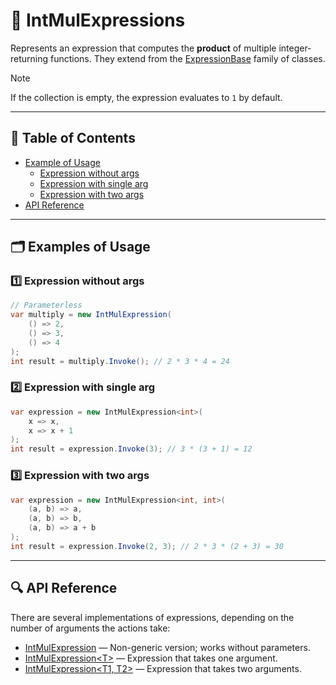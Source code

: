 # 🧩 IntMulExpressions

Represents an expression that computes the **product** of multiple integer-returning functions. They extend from
the [ExpressionBase](ExpressionsBase.md) family of classes.

> [!NOTE]
> If the collection is empty, the expression evaluates to `1` by default.

---

## 📑 Table of Contents

- [Example of Usage](#-example-of-usage)
    - [Expression without args](#ex1)
    - [Expression with single arg](#ex2)
    - [Expression with two args](#ex3)
- [API Reference](#-api-reference)

---

## 🗂 Examples of Usage

<div id="ex1"></div>

### 1️⃣ Expression without args

```csharp
// Parameterless
var multiply = new IntMulExpression(
    () => 2,
    () => 3,
    () => 4
);
int result = multiply.Invoke(); // 2 * 3 * 4 = 24
```

<div id="ex2"></div>

### 2️⃣ Expression with single arg

```csharp
var expression = new IntMulExpression<int>(
    x => x,
    x => x + 1
);
int result = expression.Invoke(3); // 3 * (3 + 1) = 12
```

<div id="ex3"></div>

### 3️⃣ Expression with two args

```csharp
var expression = new IntMulExpression<int, int>(
    (a, b) => a,
    (a, b) => b,
    (a, b) => a + b
);
int result = expression.Invoke(2, 3); // 2 * 3 * (2 + 3) = 30
```

---

## 🔍 API Reference

There are several implementations of expressions, depending on the number of arguments the actions take:

- [IntMulExpression](IntMulExpression.md) — Non-generic version; works without parameters.
- [IntMulExpression&lt;T&gt;](IntMulExpression%601.md) — Expression that takes one argument.
- [IntMulExpression&lt;T1, T2&gt;](IntMulExpression%602.md) — Expression that takes two arguments.